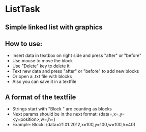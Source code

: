 # ListTask
## Simple linked list with graphics
## How to use:
 - Insert data in textbox on right side and press "after" or "before"
 - Use mouse to move the block
 - Use "Delete" key to delete it
 - Text new data and press "after" or "before" to add new blocks
 - Or open a .txt file with blocks
 - Also you can save it in a textfile

## A format of the textfile
 - Strings start with "Block " are counting as blocks
 - Next params should be in the next format: (data=<data>,x=<x-position>,y=<y=position>,w=<width>,h=<height>)
 - Example: Block: (data=21.01.2012,x=100,y=100,w=100,h=40)
